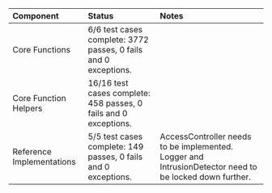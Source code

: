 | **Component** | **Status** | **Notes** |
|:--------------|:-----------|:----------|
| Core Functions | 6/6 test cases complete: 3772 passes, 0 fails and 0 exceptions. |  |
| Core Function Helpers | 16/16 test cases complete: 458 passes, 0 fails and 0 exceptions. |  |
| Reference Implementations | 5/5 test cases complete: 149 passes, 0 fails and 0 exceptions. | AccessController needs to be implemented. Logger and IntrusionDetector need to be locked down further. |